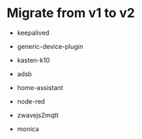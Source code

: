 # Migrate from v1 to v2

- keepalived
- generic-device-plugin
- kasten-k10

- adsb
- home-assistant
- node-red
- zwavejs2mqtt
- monica
